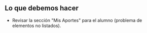 ## Lo que debemos hacer
- Revisar la sección "Mis Aportes" para el alumno (problema de elementos no listados).
